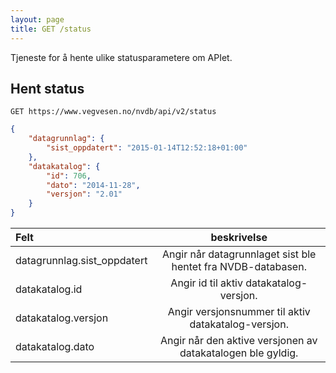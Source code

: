 ```yaml
---
layout: page
title: GET /status
---
```


Tjeneste for å hente ulike statusparametere om APIet.

## Hent status

```
GET https://www.vegvesen.no/nvdb/api/v2/status
```

```json
{
    "datagrunnlag": {
        "sist_oppdatert": "2015-01-14T12:52:18+01:00"
    },
    "datakatalog": {
        "id": 706,
        "dato": "2014-11-28",
        "versjon": "2.01"
    }
}
```

| Felt | beskrivelse |
|:--------|:-------:|
datagrunnlag.sist_oppdatert | Angir når datagrunnlaget sist ble hentet fra NVDB-databasen. |
datakatalog.id | Angir id til aktiv datakatalog-versjon. |
datakatalog.versjon | Angir versjonsnummer til aktiv datakatalog-versjon. |
datakatalog.dato | Angir når den aktive versjonen av datakatalogen ble gyldig. |